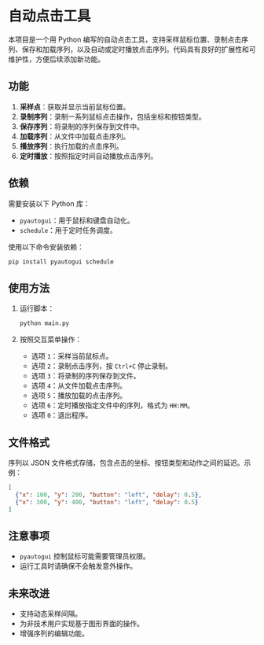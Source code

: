 # 自动点击工具

本项目是一个用 Python 编写的自动点击工具，支持采样鼠标位置、录制点击序列、保存和加载序列，以及自动或定时播放点击序列。代码具有良好的扩展性和可维护性，方便后续添加新功能。

## 功能

1. **采样点**：获取并显示当前鼠标位置。
2. **录制序列**：录制一系列鼠标点击操作，包括坐标和按钮类型。
3. **保存序列**：将录制的序列保存到文件中。
4. **加载序列**：从文件中加载点击序列。
5. **播放序列**：执行加载的点击序列。
6. **定时播放**：按照指定时间自动播放点击序列。

## 依赖

需要安装以下 Python 库：
- `pyautogui`：用于鼠标和键盘自动化。
- `schedule`：用于定时任务调度。

使用以下命令安装依赖：
```bash
pip install pyautogui schedule
```

## 使用方法

1. 运行脚本：
   ```bash
   python main.py
   ```

2. 按照交互菜单操作：
   - 选项 `1`：采样当前鼠标点。
   - 选项 `2`：录制点击序列，按 `Ctrl+C` 停止录制。
   - 选项 `3`：将录制的序列保存到文件。
   - 选项 `4`：从文件加载点击序列。
   - 选项 `5`：播放加载的点击序列。
   - 选项 `6`：定时播放指定文件中的序列，格式为 `HH:MM`。
   - 选项 `0`：退出程序。

## 文件格式

序列以 JSON 文件格式存储，包含点击的坐标、按钮类型和动作之间的延迟。示例：
```json
[
  {"x": 100, "y": 200, "button": "left", "delay": 0.5},
  {"x": 300, "y": 400, "button": "left", "delay": 0.5}
]
```

## 注意事项

- `pyautogui` 控制鼠标可能需要管理员权限。
- 运行工具时请确保不会触发意外操作。

## 未来改进

- 支持动态采样间隔。
- 为非技术用户实现基于图形界面的操作。
- 增强序列的编辑功能。

